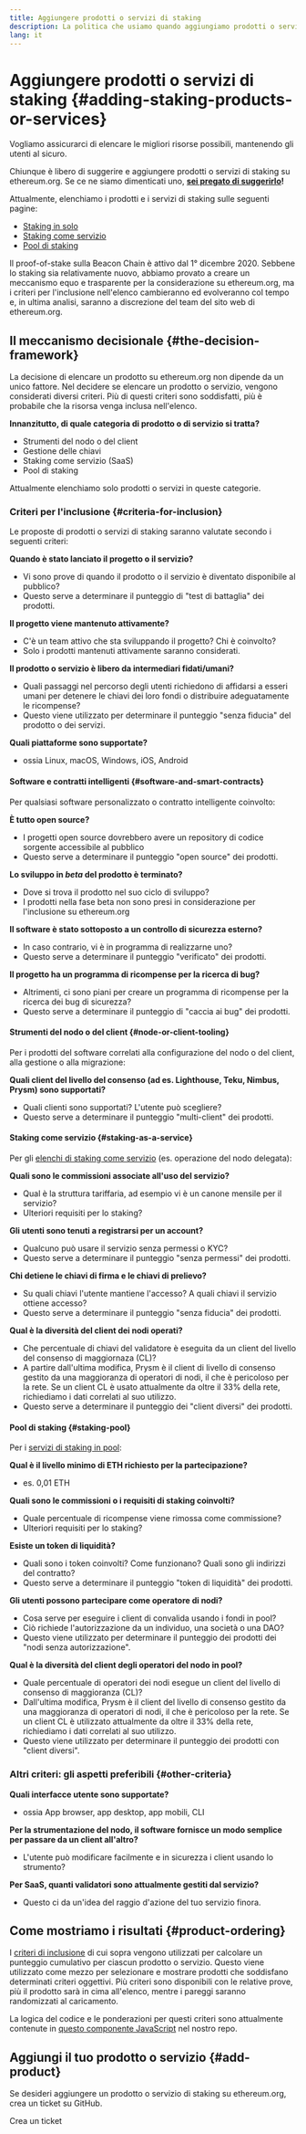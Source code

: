 ```yaml
---
title: Aggiungere prodotti o servizi di staking
description: La politica che usiamo quando aggiungiamo prodotti o servizi di staking a ethereum.org
lang: it
---
```


# Aggiungere prodotti o servizi di staking {#adding-staking-products-or-services}

Vogliamo assicurarci di elencare le migliori risorse possibili, mantenendo gli utenti al sicuro.

Chiunque è libero di suggerire e aggiungere prodotti o servizi di staking su ethereum.org. Se ce ne siamo dimenticati uno, **[sei pregato di suggerirlo](https://github.com/ethereum/ethereum-org-website/issues/new?&template=suggest_staking_product.md)!**

Attualmente, elenchiamo i prodotti e i servizi di staking sulle seguenti pagine:

- [Staking in solo](/staking/solo/)
- [Staking come servizio](/staking/saas/)
- [Pool di staking](/staking/pools/)

Il proof-of-stake sulla Beacon Chain è attivo dal 1° dicembre 2020. Sebbene lo staking sia relativamente nuovo, abbiamo provato a creare un meccanismo equo e trasparente per la considerazione su ethereum.org, ma i criteri per l'inclusione nell'elenco cambieranno ed evolveranno col tempo e, in ultima analisi, saranno a discrezione del team del sito web di ethereum.org.

## Il meccanismo decisionale {#the-decision-framework}

La decisione di elencare un prodotto su ethereum.org non dipende da un unico fattore. Nel decidere se elencare un prodotto o servizio, vengono considerati diversi criteri. Più di questi criteri sono soddisfatti, più è probabile che la risorsa venga inclusa nell'elenco.

**Innanzitutto, di quale categoria di prodotto o di servizio si tratta?**

- Strumenti del nodo o del client
- Gestione delle chiavi
- Staking come servizio (SaaS)
- Pool di staking

Attualmente elenchiamo solo prodotti o servizi in queste categorie.

### Criteri per l'inclusione {#criteria-for-inclusion}

Le proposte di prodotti o servizi di staking saranno valutate secondo i seguenti criteri:

**Quando è stato lanciato il progetto o il servizio?**

- Vi sono prove di quando il prodotto o il servizio è diventato disponibile al pubblico?
- Questo serve a determinare il punteggio di "test di battaglia" dei prodotti.

**Il progetto viene mantenuto attivamente?**

- C'è un team attivo che sta sviluppando il progetto? Chi è coinvolto?
- Solo i prodotti mantenuti attivamente saranno considerati.

**Il prodotto o servizio è libero da intermediari fidati/umani?**

- Quali passaggi nel percorso degli utenti richiedono di affidarsi a esseri umani per detenere le chiavi dei loro fondi o distribuire adeguatamente le ricompense?
- Questo viene utilizzato per determinare il punteggio "senza fiducia" del prodotto o dei servizi.

**Quali piattaforme sono supportate?**

- ossia Linux, macOS, Windows, iOS, Android

#### Software e contratti intelligenti {#software-and-smart-contracts}

Per qualsiasi software personalizzato o contratto intelligente coinvolto:

**È tutto open source?**

- I progetti open source dovrebbero avere un repository di codice sorgente accessibile al pubblico
- Questo serve a determinare il punteggio "open source" dei prodotti.

**Lo sviluppo in _beta_ del prodotto è terminato?**

- Dove si trova il prodotto nel suo ciclo di sviluppo?
- I prodotti nella fase beta non sono presi in considerazione per l'inclusione su ethereum.org

**Il software è stato sottoposto a un controllo di sicurezza esterno?**

- In caso contrario, vi è in programma di realizzarne uno?
- Questo serve a determinare il punteggio "verificato" dei prodotti.

**Il progetto ha un programma di ricompense per la ricerca di bug?**

- Altrimenti, ci sono piani per creare un programma di ricompense per la ricerca dei bug di sicurezza?
- Questo serve a determinare il punteggio di "caccia ai bug" dei prodotti.

#### Strumenti del nodo o del client {#node-or-client-tooling}

Per i prodotti del software correlati alla configurazione del nodo o del client, alla gestione o alla migrazione:

**Quali client del livello del consenso (ad es. Lighthouse, Teku, Nimbus, Prysm) sono supportati?**

- Quali clienti sono supportati? L'utente può scegliere?
- Questo serve a determinare il punteggio "multi-client" dei prodotti.

#### Staking come servizio {#staking-as-a-service}

Per gli [elenchi di staking come servizio](/staking/saas/) (es. operazione del nodo delegata):

**Quali sono le commissioni associate all'uso del servizio?**

- Qual è la struttura tariffaria, ad esempio vi è un canone mensile per il servizio?
- Ulteriori requisiti per lo staking?

**Gli utenti sono tenuti a registrarsi per un account?**

- Qualcuno può usare il servizio senza permessi o KYC?
- Questo serve a determinare il punteggio "senza permessi" dei prodotti.

**Chi detiene le chiavi di firma e le chiavi di prelievo?**

- Su quali chiavi l'utente mantiene l'accesso? A quali chiavi il servizio ottiene accesso?
- Questo serve a determinare il punteggio "senza fiducia" dei prodotti.

**Qual è la diversità del client dei nodi operati?**

- Che percentuale di chiavi del validatore è eseguita da un client del livello del consenso di maggiornaza (CL)?
- A partire dall'ultima modifica, Prysm è il client di livello di consenso gestito da una maggioranza di operatori di nodi, il che è pericoloso per la rete. Se un client CL è usato attualmente da oltre il 33% della rete, richiediamo i dati correlati al suo utilizzo.
- Questo serve a determinare il punteggio dei "client diversi" dei prodotti.

#### Pool di staking {#staking-pool}

Per i [servizi di staking in pool](/staking/pools/):

**Qual è il livello minimo di ETH richiesto per la partecipazione?**

- es. 0,01 ETH

**Quali sono le commissioni o i requisiti di staking coinvolti?**

- Quale percentuale di ricompense viene rimossa come commissione?
- Ulteriori requisiti per lo staking?

**Esiste un token di liquidità?**

- Quali sono i token coinvolti? Come funzionano? Quali sono gli indirizzi del contratto?
- Questo serve a determinare il punteggio "token di liquidità" dei prodotti.

**Gli utenti possono partecipare come operatore di nodi?**

- Cosa serve per eseguire i client di convalida usando i fondi in pool?
- Ciò richiede l'autorizzazione da un individuo, una società o una DAO?
- Questo viene utilizzato per determinare il punteggio dei prodotti dei "nodi senza autorizzazione".

**Qual è la diversità del client degli operatori del nodo in pool?**

- Quale percentuale di operatori dei nodi esegue un client del livello di consenso di maggioranza (CL)?
- Dall'ultima modifica, Prysm è il client del livello di consenso gestito da una maggioranza di operatori di nodi, il che è pericoloso per la rete. Se un client CL è utilizzato attualmente da oltre il 33% della rete, richiediamo i dati correlati al suo utilizzo.
- Questo viene utilizzato per determinare il punteggio dei prodotti con "client diversi".

### Altri criteri: gli aspetti preferibili {#other-criteria}

**Quali interfacce utente sono supportate?**

- ossia App browser, app desktop, app mobili, CLI

**Per la strumentazione del nodo, il software fornisce un modo semplice per passare da un client all'altro?**

- L'utente può modificare facilmente e in sicurezza i client usando lo strumento?

**Per SaaS, quanti validatori sono attualmente gestiti dal servizio?**

- Questo ci da un'idea del raggio d'azione del tuo servizio finora.

## Come mostriamo i risultati {#product-ordering}

I [criteri di inclusione](#criteria-for-inclusion) di cui sopra vengono utilizzati per calcolare un punteggio cumulativo per ciascun prodotto o servizio. Questo viene utilizzato come mezzo per selezionare e mostrare prodotti che soddisfano determinati criteri oggettivi. Più criteri sono disponibili con le relative prove, più il prodotto sarà in cima all'elenco, mentre i pareggi saranno randomizzati al caricamento.

La logica del codice e le ponderazioni per questi criteri sono attualmente contenute in [questo componente JavaScript](https://github.com/ethereum/ethereum-org-website/blob/dev/src/components/Staking/StakingProductsCardGrid.js#L350) nel nostro repo.

## Aggiungi il tuo prodotto o servizio {#add-product}

Se desideri aggiungere un prodotto o servizio di staking su ethereum.org, crea un ticket su GitHub.

<ButtonLink to="https://github.com/ethereum/ethereum-org-website/issues/new?&template=suggest_staking_product.md">
  Crea un ticket
</ButtonLink>
